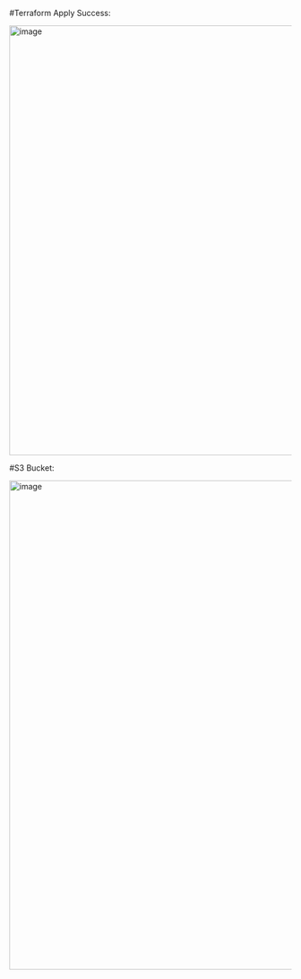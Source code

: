 #Terraform Apply Success:

<img width="767" alt="image" src="https://github.com/user-attachments/assets/1b19b4e9-e0cf-4afc-ac54-69467bd33f27" />


#S3 Bucket:


<img width="873" alt="image" src="https://github.com/user-attachments/assets/6748145f-9692-4d8a-b651-2fc171c144f0" />


